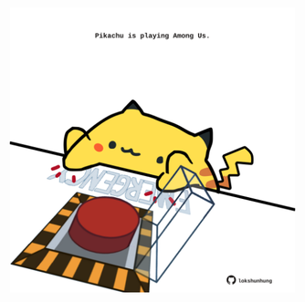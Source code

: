 <!-- built at 27/01/2024, 14:00:41 UTC -->
<p align="center">
  <img width="500" height="500" src="./ReadmeImage.svg">
</p>
